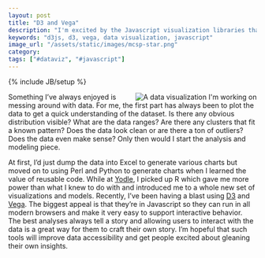 ```yaml
---
layout: post
title: "D3 and Vega"
description: "I'm excited by the Javascript visualization libraries that encourage interactive graphics and story telling."
keywords: "d3js, d3, vega, data visualization, javascript"
image_url: "/assets/static/images/mcsp-star.png"
category:
tags: ["#dataviz", "#javascript"]
---
```

{% include JB/setup %}

<img src="{{ IMG_PATH }}mcsp-star.png" alt="A data visualization I'm working on" style="float:right;">

Something I’ve always enjoyed is messing around with data. For me, the first part has always been to plot the data to get a quick understanding of the dataset. Is there any obvious distribution visible? What are the data ranges? Are there any clusters that fit a known pattern? Does the data look clean or are there a ton of outliers? Does the data even make sense? Only then would I start the analysis and modeling piece.

At first, I’d just dump the data into Excel to generate various charts but moved on to using Perl and Python to generate charts when I learned the value of reusable code. While at <a href="http://www.yodle.com/" target="_blank">Yodle</a>, I picked up R which gave me more power than what I knew to do with and introduced me to a whole new set of visualizations and models. Recently, I’ve been having a blast using <a href="http://d3js.org/" target="_blank">D3</a> and <a href="http://trifacta.github.io/vega/" target="_blank">Vega</a>. The biggest appeal is that they’re in Javascript so they can run in all modern browsers and make it very easy to support interactive behavior. The best analyses always tell a story and allowing users to interact with the data is a great way for them to craft their own story. I’m hopeful that such tools will improve data accessibility and get people excited about gleaning their own insights.